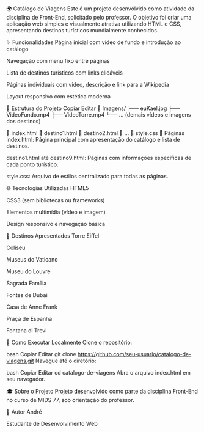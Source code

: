 🌍 Catálogo de Viagens
Este é um projeto desenvolvido como atividade da disciplina de Front-End, solicitado pelo professor. O objetivo foi criar uma aplicação web simples e visualmente atrativa utilizando HTML e CSS, apresentando destinos turísticos mundialmente conhecidos.

✨ Funcionalidades
Página inicial com vídeo de fundo e introdução ao catálogo

Navegação com menu fixo entre páginas

Lista de destinos turísticos com links clicáveis

Páginas individuais com vídeo, descrição e link para a Wikipedia

Layout responsivo com estética moderna

🧭 Estrutura do Projeto
Copiar
Editar
📁 Imagens/
   ├── euKael.jpg
   ├── VideoFundo.mp4
   ├── VideoTorre.mp4
   └── ... (demais vídeos e imagens dos destinos)

📄 index.html
📄 destino1.html
📄 destino2.html
📄 ...
📄 style.css
📄 Páginas
index.html: Página principal com apresentação do catálogo e lista de destinos.

destino1.html até destino9.html: Páginas com informações específicas de cada ponto turístico.

style.css: Arquivo de estilos centralizado para todas as páginas.

🌐 Tecnologias Utilizadas
HTML5

CSS3 (sem bibliotecas ou frameworks)

Elementos multimídia (vídeo e imagem)

Design responsivo e navegação básica

📍 Destinos Apresentados
Torre Eiffel

Coliseu

Museus do Vaticano

Museu do Louvre

Sagrada Família

Fontes de Dubai

Casa de Anne Frank

Praça de Espanha

Fontana di Trevi

🚀 Como Executar Localmente
Clone o repositório:

bash
Copiar
Editar
git clone https://github.com/seu-usuario/catalogo-de-viagens.git
Navegue até o diretório:

bash
Copiar
Editar
cd catalogo-de-viagens
Abra o arquivo index.html em seu navegador.

🎓 Sobre o Projeto
Projeto desenvolvido como parte da disciplina Front-End no curso de MIDS 77, sob orientação do professor.

👤 Autor
André

Estudante de Desenvolvimento Web
